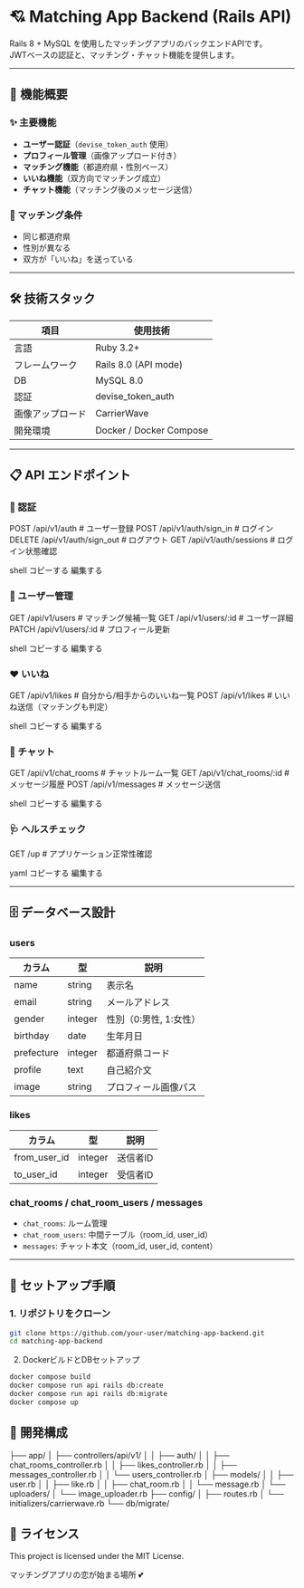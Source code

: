 # 💘 Matching App Backend (Rails API)

Rails 8 + MySQL を使用したマッチングアプリのバックエンドAPIです。  
JWTベースの認証と、マッチング・チャット機能を提供します。

---

## 🚀 機能概要

### ✨ 主要機能
- **ユーザー認証**（`devise_token_auth` 使用）
- **プロフィール管理**（画像アップロード付き）
- **マッチング機能**（都道府県・性別ベース）
- **いいね機能**（双方向でマッチング成立）
- **チャット機能**（マッチング後のメッセージ送信）

### 🎯 マッチング条件
- 同じ都道府県
- 性別が異なる
- 双方が「いいね」を送っている

---

## 🛠 技術スタック

| 項目              | 使用技術               |
|-------------------|------------------------|
| 言語              | Ruby 3.2+              |
| フレームワーク    | Rails 8.0 (API mode)   |
| DB                | MySQL 8.0              |
| 認証              | devise_token_auth      |
| 画像アップロード  | CarrierWave            |
| 開発環境          | Docker / Docker Compose|

---

## 📋 API エンドポイント

### 🔐 認証
POST /api/v1/auth # ユーザー登録
POST /api/v1/auth/sign_in # ログイン
DELETE /api/v1/auth/sign_out # ログアウト
GET /api/v1/auth/sessions # ログイン状態確認

shell
コピーする
編集する

### 👤 ユーザー管理
GET /api/v1/users # マッチング候補一覧
GET /api/v1/users/:id # ユーザー詳細
PATCH /api/v1/users/:id # プロフィール更新

shell
コピーする
編集する

### ❤️ いいね
GET /api/v1/likes # 自分から/相手からのいいね一覧
POST /api/v1/likes # いいね送信（マッチングも判定）

shell
コピーする
編集する

### 💬 チャット
GET /api/v1/chat_rooms # チャットルーム一覧
GET /api/v1/chat_rooms/:id # メッセージ履歴
POST /api/v1/messages # メッセージ送信

shell
コピーする
編集する

### 🩺 ヘルスチェック
GET /up # アプリケーション正常性確認

yaml
コピーする
編集する

---

## 🗄️ データベース設計

### users
| カラム       | 型       | 説明              |
|--------------|----------|-------------------|
| name         | string   | 表示名            |
| email        | string   | メールアドレス    |
| gender       | integer  | 性別（0:男性, 1:女性）|
| birthday     | date     | 生年月日          |
| prefecture   | integer  | 都道府県コード     |
| profile      | text     | 自己紹介文         |
| image        | string   | プロフィール画像パス|

### likes
| カラム         | 型       | 説明           |
|----------------|----------|----------------|
| from_user_id   | integer  | 送信者ID       |
| to_user_id     | integer  | 受信者ID       |

### chat_rooms / chat_room_users / messages
- `chat_rooms`: ルーム管理
- `chat_room_users`: 中間テーブル（room_id, user_id）
- `messages`: チャット本文（room_id, user_id, content）

---

## 🚀 セットアップ手順

### 1. リポジトリをクローン
```bash
git clone https://github.com/your-user/matching-app-backend.git
cd matching-app-backend
```

2. DockerビルドとDBセットアップ
```bash
docker compose build
docker compose run api rails db:create
docker compose run api rails db:migrate
docker compose up
```


## 🔧 開発構成
├── app/
│   ├── controllers/api/v1/
│   │   ├── auth/
│   │   ├── chat_rooms_controller.rb
│   │   ├── likes_controller.rb
│   │   ├── messages_controller.rb
│   │   └── users_controller.rb
│   ├── models/
│   │   ├── user.rb
│   │   ├── like.rb
│   │   ├── chat_room.rb
│   │   └── message.rb
│   └── uploaders/
│       └── image_uploader.rb
├── config/
│   ├── routes.rb
│   └── initializers/carrierwave.rb
└── db/migrate/

## 📄 ライセンス
This project is licensed under the MIT License.

マッチングアプリの恋が始まる場所 💕
